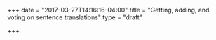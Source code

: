 +++
date = "2017-03-27T14:16:16-04:00"
title = "Getting, adding, and voting on sentence translations"
type = "draft"

+++

